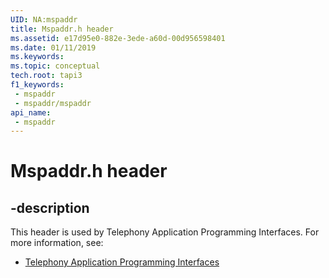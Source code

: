 ```yaml
---
UID: NA:mspaddr
title: Mspaddr.h header
ms.assetid: e17d95e0-882e-3ede-a60d-00d956598401
ms.date: 01/11/2019
ms.keywords: 
ms.topic: conceptual
tech.root: tapi3
f1_keywords:
 - mspaddr
 - mspaddr/mspaddr
api_name:
 - mspaddr
---
```


# Mspaddr.h header


## -description

This header is used by Telephony Application Programming Interfaces. For more information, see:

- [Telephony Application Programming Interfaces](../_tapi3/index.md)

